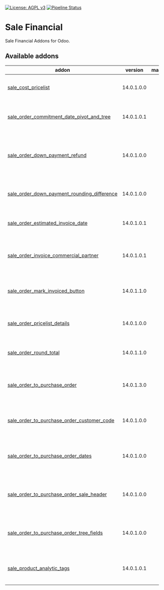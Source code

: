 [![License: AGPL v3](https://img.shields.io/badge/License-AGPL%20v3-blue.svg)](https://www.gnu.org/licenses/agpl-3.0)
[![Pipeline Status](https://gitlab.com/tawasta/odoo/sale-financial/badges/14.0-dev/pipeline.svg)](https://gitlab.com/tawasta/odoo/sale-financial/-/pipelines/)

Sale Financial
==============
Sale Financial Addons for Odoo.

[//]: # (addons)

Available addons
----------------
addon | version | maintainers | summary
--- | --- | --- | ---
[sale_cost_pricelist](sale_cost_pricelist/) | 14.0.1.0.0 |  | Allows using cost pricelist for sale orders
[sale_order_commitment_date_pivot_and_tree](sale_order_commitment_date_pivot_and_tree/) | 14.0.1.0.1 |  | Adds Commitment date on pivot and tree views
[sale_order_down_payment_refund](sale_order_down_payment_refund/) | 14.0.1.0.0 |  | Remove down payment line from SO, if down payment is refunded
[sale_order_down_payment_rounding_difference](sale_order_down_payment_rounding_difference/) | 14.0.1.0.0 |  | Add a rounding difference line for final payment
[sale_order_estimated_invoice_date](sale_order_estimated_invoice_date/) | 14.0.1.0.1 |  | Adds estimated invoice date to SO
[sale_order_invoice_commercial_partner](sale_order_invoice_commercial_partner/) | 14.0.1.0.1 |  | Invoice Address is replaced with Commercial Partner
[sale_order_mark_invoiced_button](sale_order_mark_invoiced_button/) | 14.0.1.1.0 |  | Mark sale orders as invoiced with a button
[sale_order_pricelist_details](sale_order_pricelist_details/) | 14.0.1.0.0 |  | Show pricelist details button in pricelist
[sale_order_round_total](sale_order_round_total/) | 14.0.1.1.0 |  | Round SO total to a whole number
[sale_order_to_purchase_order](sale_order_to_purchase_order/) | 14.0.1.3.0 |  | Button for creating a PO from SO, containing the same lines
[sale_order_to_purchase_order_customer_code](sale_order_to_purchase_order_customer_code/) | 14.0.1.0.0 |  | Transfer customer product codes to PO lines
[sale_order_to_purchase_order_dates](sale_order_to_purchase_order_dates/) | 14.0.1.0.0 |  | PO promised delivery based on vendor information
[sale_order_to_purchase_order_sale_header](sale_order_to_purchase_order_sale_header/) | 14.0.1.0.0 |  | Show sale order header for the purchase orders
[sale_order_to_purchase_order_tree_fields](sale_order_to_purchase_order_tree_fields/) | 14.0.1.0.0 |  | Show SO number, header and customer name in PO tree
[sale_product_analytic_tags](sale_product_analytic_tags/) | 14.0.1.0.1 |  | Adds sale order line analytic tags from products

[//]: # (end addons)
